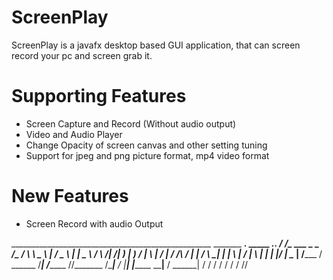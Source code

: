 
# ScreenPlay

ScreenPlay is a javafx desktop based GUI application, that can screen record your pc and screen grab it.

# Supporting Features

  - Screen Capture and Record (Without audio output)
  - Video and Audio Player
  - Change Opacity of screen canvas and other setting tuning
  - Support for jpeg and png picture format, mp4 video format

# New Features

  - Screen Record with audio Output





  __________________________________________________ _______    __________.____       _____ _____.___.
 /   _____/\_   ___ \______   \_   _____/\_   _____/ \      \   \______   \    |     /  _  \\__  |   |
 \_____  \ /    \  \/|       _/|    __)_  |    __)_  /   |   \   |     ___/    |    /  /_\  \/   |   |
 /        \\     \___|    |   \|        \ |        \/    |    \  |    |   |    |___/    |    \____   |
/_______  / \______  /____|_  /_______  //_______  /\____|__  /  |____|   |_______ \____|__  / ______|
        \/         \/       \/        \/         \/         \/                    \/       \/\/       

